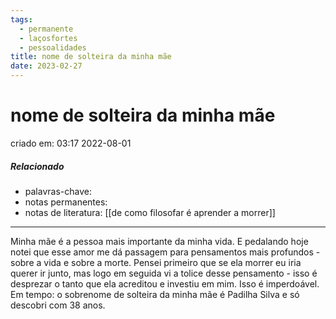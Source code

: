 ```yaml
---
tags:
  - permanente
  - laçosfortes
  - pessoalidades
title: nome de solteira da minha mãe
date: 2023-02-27
---
```

# nome de solteira da minha mãe
criado em: 03:17 2022-08-01

##### Relacionado
- palavras-chave: 
- notas permanentes: 
- notas de literatura: [[de como filosofar é aprender a morrer]]

---
Minha mãe é a pessoa mais importante da minha vida. E pedalando hoje notei que esse amor me dá passagem para pensamentos mais profundos - sobre a vida e sobre a morte. Pensei primeiro que se ela morrer eu iria querer ir junto, mas logo em seguida vi a tolice desse pensamento - isso é desprezar o tanto que ela acreditou e investiu em mim. Isso é imperdoável. Em tempo: o sobrenome de solteira da minha mãe é Padilha Silva e só descobri com 38 anos.